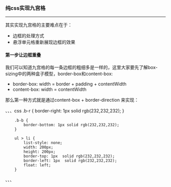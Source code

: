 ### 纯css实现九宫格

-----------------------------------

  其实实现九宫格的主要难点在于：
  * 边框的处理方式
  * 悬浮单元格重新展现边框的效果

#### 第一步让边框重叠
  我们可以知道九宫格的每一条边框的粗细多是一样的，这里大家要先了解box-sizing中的两种盒子模型，border-box和content-box:
  * border-box:  width = border + padding + contentWidth
  * content-box: width = contentWidth

  那么第一种方式就是通过content-box + border-direction 来实现：

  、、、css
		.b-r {
			border-right: 1px solid rgb(232,232,232);
		}

		.b-b {
			border-bottom: 1px solid rgb(232,232,232);
		}

		ul > li {
			list-style: none;
			width: 200px;
			height: 200px;
			border-top: 1px  solid rgb(232,232,232);
			border-left: 1px  solid rgb(232,232,232);
			float: left;
		}
  、、、


